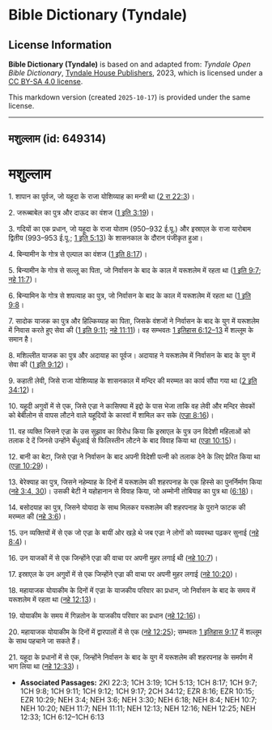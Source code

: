 # Bible Dictionary (Tyndale)

## License Information

**Bible Dictionary (Tyndale)** is based on and adapted from: _Tyndale Open Bible Dictionary_, [Tyndale House Publishers](https://tyndaleopenresources.com/), 2023, which is licensed under a [CC BY-SA 4.0 license](https://creativecommons.org/licenses/by-sa/4.0/legalcode.en).

This markdown version (created `2025-10-17`) is provided under the same license.



--------------------------------

## मशुल्लाम (id: 649314)

मशुल्लाम
========

1\. शापान का पूर्वज, जो यहूदा के राजा योशिय्याह का मन्त्री था ([2 रा 22:3](https://ref.ly/2Kgs22:3))।

2\. जरूब्बाबेल का पुत्र और दाऊद का वंशज ([1 इति 3:19](https://ref.ly/1Chr3:19))।

3\. गदियों का एक प्रधान, जो यहूदा के राजा योताम (950–932 ई.पू.) और इस्राएल के राजा यारोबाम द्वितीय (993–953 ई.पू.; [1 इति 5:13](https://ref.ly/1Chr5:13)) के शासनकाल के दौरान पंजीकृत हुआ।

4\. बिन्यामीन के गोत्र से एल्पाल का वंशज ([1 इति 8:17](https://ref.ly/1Chr8:17))।

5\. बिन्यामीन के गोत्र से सल्लू का पिता, जो निर्वासन के बाद के काल में यरूशलेम में रहता था ([1 इति 9:7](https://ref.ly/1Chr9:7); [नहे 11:7](https://ref.ly/Neh11:7))।

6\. बिन्यामिन के गोत्र से शपत्याह का पुत्र, जो निर्वासन के बाद के काल में यरूशलेम में रहता था ([1 इति 9:8](https://ref.ly/1Chr9:8)।

7\. सादोक याजक का पुत्र और हिल्किय्याह का पिता, जिसके वंशजों ने निर्वासन के बाद के युग में यरूशलेम में निवास करते हुए सेवा की ([1 इति 9:11](https://ref.ly/1Chr9:11); [नहे 11:11](https://ref.ly/Neh11:11))। वह सम्भवतः [1 इतिहास 6:12–13](https://ref.ly/1Chr6:12-1Chr6:13) में शल्लूम के समान है।

8\. मशिल्लीत याजक का पुत्र और अदायाह का पूर्वज। अदायाह ने यरूशलेम में निर्वासन के बाद के युग में सेवा की ([1 इति 9:12](https://ref.ly/1Chr9:12))।

9\. कहाती लेवी, जिसे राजा योशिय्याह के शासनकाल में मन्दिर की मरम्मत का कार्य सौंपा गया था ([2 इति 34:12](https://ref.ly/2Chr34:12))।

10\. यहूदी अगुवों में से एक, जिसे एज्रा ने कासिफ्या में इद्दो के पास भेजा ताकि वह लेवी और मन्दिर सेवकों को बेबीलोन से वापस लौटने वाले यहूदियों के कारवां में शामिल कर सके ([एज्रा 8:16](https://ref.ly/Ezra8:16))।

11\. वह व्यक्ति जिसने एज्रा के उस सुझाव का विरोध किया कि इस्राएल के पुत्र उन विदेशी महिलाओं को तलाक दे दें जिनसे उन्होंने बँधुआई से फिलिस्तीन लौटने के बाद विवाह किया था ([एज्रा 10:15](https://ref.ly/Ezra10:15))।

12\. बानी का बेटा, जिसे एज्रा ने निर्वासन के बाद अपनी विदेशी पत्नी को तलाक देने के लिए प्रेरित किया था ([एज्रा 10:29](https://ref.ly/Ezra10:29))।

13\. बेरेक्याह का पुत्र, जिसने नहेम्याह के दिनों में यरूशलेम की शहरपनाह के एक हिस्से का पुनर्निर्माण किया ([नहे 3:4, 30](https://ref.ly/Neh3:4,Neh3:30))। उसकी बेटी ने यहोहानान से विवाह किया, जो अम्मोनी तोबियाह का पुत्र था ([6:18](https://ref.ly/Neh6:18))।

14\. बसोदयाह का पुत्र, जिसने योयादा के साथ मिलकर यरूशलेम की शहरपनाह के पुराने फाटक की मरम्मत की ([नहे 3:6](https://ref.ly/Neh3:6))।

15\. उन व्यक्तियों में से एक जो एज्रा के बायीं ओर खड़े थे जब एज्रा ने लोगों को व्यवस्था पढ़कर सुनाई ([नहे 8:4](https://ref.ly/Neh8:4))।

16\. उन याजकों में से एक जिन्होंने एज्रा की वाचा पर अपनी मुहर लगाई थी ([नहे 10:7](https://ref.ly/Neh10:7))।

17\. इस्राएल के उन अगुवों में से एक जिन्होंने एज्रा की वाचा पर अपनी मुहर लगाई ([नहे 10:20](https://ref.ly/Neh10:20))।

18\. महायाजक योयाकीम के दिनों में एज्रा के याजकीय परिवार का प्रधान, जो निर्वासन के बाद के समय में यरूशलेम में रहता था ([नहे 12:13](https://ref.ly/Neh12:13))।

19\. योयाकीम के समय में गिन्नतोन के याजकीय परिवार का प्रधान ([नहे 12:16](https://ref.ly/Neh12:16))।

20\. महायाजक योयाकीम के दिनों में द्वारपालों में से एक ([नहे 12:25](https://ref.ly/Neh12:25)); सम्भवतः [1 इतिहास 9:17](https://ref.ly/1Chr9:17) में शल्लूम के साथ पहचाने जा सकते हैं।

21\. यहूदा के प्रधानों में से एक, जिन्होंने निर्वासन के बाद के युग में यरूशलेम की शहरपनाह के समर्पण में भाग लिया था ([नहे 12:33](https://ref.ly/Neh12:33))।

* **Associated Passages:** 2KI 22:3; 1CH 3:19; 1CH 5:13; 1CH 8:17; 1CH 9:7; 1CH 9:8; 1CH 9:11; 1CH 9:12; 1CH 9:17; 2CH 34:12; EZR 8:16; EZR 10:15; EZR 10:29; NEH 3:4; NEH 3:6; NEH 3:30; NEH 6:18; NEH 8:4; NEH 10:7; NEH 10:20; NEH 11:7; NEH 11:11; NEH 12:13; NEH 12:16; NEH 12:25; NEH 12:33; 1CH 6:12–1CH 6:13

